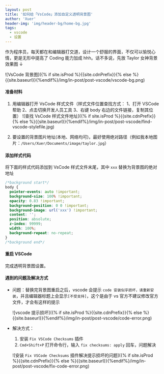 ```yaml
---
layout: post
title: '如何给「VsCode」添加自定义透明背景图'
author: 'Xuer'
header-img: 'img/header-bg/home-bg.jpg'
tags:
  - vscode
  - 设置
---
```


作为程序员，每天都在和编辑器打交道，设计一个舒服的界面，不仅可以愉悦心情，更是无形中提高了 Coding 能力加成 hhh。话不多说，先放 Taylor 女神背景效果图 ↓

![VsCode 背景图]({% if site.isProd %}{{site.cdnPrefix}}{% else %}{{site.baseurl}}{%endif%}/img/in-post/post-vscode/vscode-bg.png)

#### 准备材料

1. 用编辑器打开 VsCode 样式文件（样式文件位置查找方式： 1、打开 VSCode 帮助 2、点击切换开发人员工具 3、右键 body 右边的文件链接，复制其位置）
   ![查找 VsCode 样式文件地址]({% if site.isProd %}{{site.cdnPrefix}}{% else %}{{site.baseurl}}{%endif%}/img/in-post/post-vscode/find-vscode-stylefile.jpg)

2. 要设置的背景图片地址(本地、网络均可)，最好使用绝对路径（例如我本地图片：`/Users/Xuer/Documents/image/taylor.jpg`）

#### 添加样式代码

将下面的样式代码添加到 VsCode 样式文件末尾，其中 `xxx` 替换为背景图的绝对地址

```css
/*background start*/
body {
  pointer-events: auto !important;
  background-size: 100% !important;
  opacity: 0.83 !important;
  background-position: 0 0 !important;
  background-image: url('xxx') !important;
  content: '';
  position: absolute;
  z-index: 99999;
  width: 100%;
  background-repeat: no-repeat;
}
/*background end*/
```

#### 重启 VSCode

完成透明背景图设置。

#### 遇到的问题及解决方式

- 问题：替换完背景图重启之后，vscode 会提示 `code 安装似乎损坏，请重新安装`，并且编辑器标题上会显示`[不受支持]`，这个是由于 vs 官方不建议修改官方文件，才会有这样的提示

  ![vscode 提示损坏]({% if site.isProd %}{{site.cdnPrefix}}{% else %}{{site.baseurl}}{%endif%}/img/in-post/post-vscode/code-error.png)

- 解决方式：

  1. 安装 `Fix VSCode Checksums` 插件
  2. `Cmd+Shift+P` 打开命令行，输入 `fix checksums: apply` 回车，问题解决

  ![安装 `Fix VSCode Checksums` 插件解决提示损坏的问题]({% if site.isProd %}{{site.cdnPrefix}}{% else %}{{site.baseurl}}{%endif%}/img/in-post/post-vscode/fix-code-error.png)
